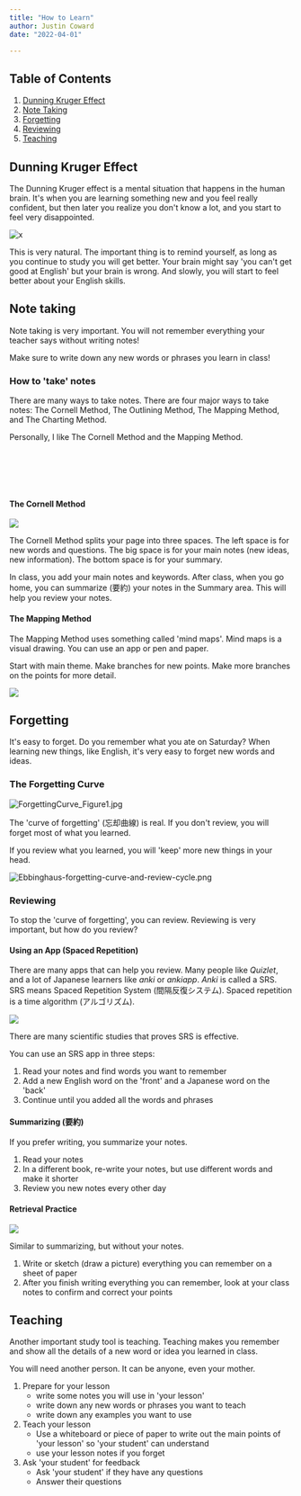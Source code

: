 ```yaml
---
title: "How to Learn"
author: Justin Coward
date: "2022-04-01"

---
```



## Table of Contents

1. [Dunning Kruger Effect](#dunning-kruger-effect)
2. [Note Taking](#note-taking)
3. [Forgetting](#forgetting)
4. [Reviewing](#reviewing)
5. [Teaching](#teaching)



## Dunning Kruger Effect

The Dunning Kruger effect is a mental situation that happens in the human brain. It's when you are learning something new and you feel really confident, but then later you realize you don't know a lot, and you start to feel very disappointed.

![x](/docs/assets/Dunning-Kruger.jpg)

This is very natural. The important thing is to remind yourself, as long as you continue to study you will get better. Your brain might say 'you can't get good at English' but your brain is wrong. And slowly, you will start to feel better about your English skills. 

## Note taking

Note taking is very important. You will not remember everything your teacher says without writing notes!

Make sure to write down any new words or phrases you learn in class!

### How to 'take' notes

There are many ways to take notes. There are four major ways to take notes: The Cornell Method, The Outlining Method, The Mapping Method, and The Charting Method.

Personally, I like The Cornell Method and the Mapping Method.

<br>
<br>
<br>
<br>

#### The Cornell Method



![](docs/assets/cornel-method.jpeg)

The Cornell Method splits your page into three spaces. The left space is for new words and questions. The big space is for your main notes (new ideas, new information). The bottom space is for your summary.

In class, you add your main notes and keywords. After class, when you go home, you can summarize (要約) your notes in the Summary area. This will help you review your notes.

#### The Mapping Method



The Mapping Method uses something called 'mind maps'. Mind maps is a visual drawing. You can use an app or pen and paper.

Start with main theme. Make branches for new points. Make more branches on the points for more detail.

![](docs/assets/Tennis-mindmap.png)

## Forgetting

It's easy to forget. Do you remember what you ate on Saturday? When learning new things, like English, it's very easy to forget new words and ideas.

### The Forgetting Curve
![ForgettingCurve_Figure1.jpg](docs/assets/ForgettingCurve_Figure1.jpg)


The 'curve of forgetting' (忘却曲線) is real. If you don't review, you will forget most of what you learned. 

If you review what you learned, you will 'keep' more new things in your head.

![Ebbinghaus-forgetting-curve-and-review-cycle.png](docs/assets/Ebbinghaus-forgetting-curve-and-review-cycle.png)

### Reviewing

To stop the 'curve of forgetting', you can review. Reviewing is very important, but how do you review?

#### Using an App (Spaced Repetition) 

There are many apps that can help you review. Many people like _Quizlet_, and a lot of Japanese learners like _anki_ or _ankiapp_. _Anki_ is called a SRS. SRS means Spaced Repetition System (間隔反復システム). Spaced repetition is a time algorithm (アルゴリズム). 

![](docs/assets/Spaced-repetition-with-flashcard-learning-Repetition-intervals-increase-for-subsequent.png)

There are many scientific studies that proves SRS is effective.

You can use an SRS app in three steps:

1. Read your notes and find words you want to remember
2. Add a new English word on the 'front' and a Japanese word on the 'back'
3. Continue until you added all the words and phrases

#### Summarizing (要約)

If you prefer writing, you summarize your notes. 

1. Read your notes
2. In a different book, re-write your notes, but use different words and make it shorter
3. Review you new notes every other day

#### Retrieval Practice

![](docs/assets/Retrieval.png)

Similar to summarizing, but without your notes.

1. Write or sketch (draw a picture) everything you can remember on a sheet of paper
2. After you finish writing everything you can remember, look at your class notes to confirm and correct your points

## Teaching

Another important study tool is teaching. Teaching makes you remember and show all the details of a new word or idea you learned in class. 

You will need another person. It can be anyone, even your mother. 

1. Prepare for your lesson
	- write some notes you will use in 'your lesson'
	- write down any new words or phrases you want to teach
	- write down any examples you want to use
2. Teach your lesson
	- Use a whiteboard or piece of paper to write out the main points of 'your lesson' so 'your student' can understand
	- use your lesson notes if you forget
3. Ask 'your student' for feedback
	- Ask 'your student' if they have any questions
	- Answer their questions 



